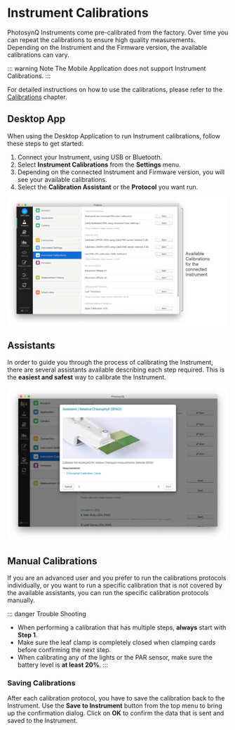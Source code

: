 # Instrument Calibrations

PhotosynQ Instruments come pre-calibrated from the factory. Over time you can repeat the calibrations to ensure high quality measurements. Depending on the Instrument and the Firmware version, the available calibrations can vary.

::: warning Note
The Mobile Application does not support Instrument Calibrations.
:::

For detailed instructions on how to use the calibrations, please refer to the [Calibrations](../calibrations/overview.md) chapter.

## Desktop App

When using the Desktop Application to run Instrument calibrations, follow these steps to get started:

1. Connect your Instrument, using USB or Bluetooth.
2. Select **Instrument Calibrations** from the **Settings** menu.
3. Depending on the connected Instrument and Firmware version, you will see your available calibrations.
4. Select the **Calibration Assistant** or the **Protocol** you want run.

![Calibrations Menu to show available Instrument calibrations.](./images/instrument-calibrations-desktop-app.png)

## Assistants

In order to guide you through the process of calibrating the Instrument, there are several assistants available describing each step required. This is the **easiest and safest** way to calibrate the Instrument.

![Started Assistant to calibrate an Instrument.](./images/instrument-assistants-desktop-app.png)

## Manual Calibrations

If you are an advanced user and you prefer to run the calibrations protocols individually, or you want to run a specific calibration that is not covered by the available assistants, you can run the specific calibration protocols manually.

::: danger Trouble Shooting
+ When performing a calibration that has multiple steps, **always** start with **Step 1**.
+ Make sure the leaf clamp is completely closed when clamping cards before confirming the next step.
+ When calibrating any of the lights or the PAR sensor, make sure the battery level is **at least 20%**.
:::

### Saving Calibrations

After each calibration protocol, you have to save the calibration back to the Instrument. Use the **Save to Instrument** button from the top menu to bring up the confirmation dialog. Click on **OK** to confirm the data that is sent and saved to the Instrument.
